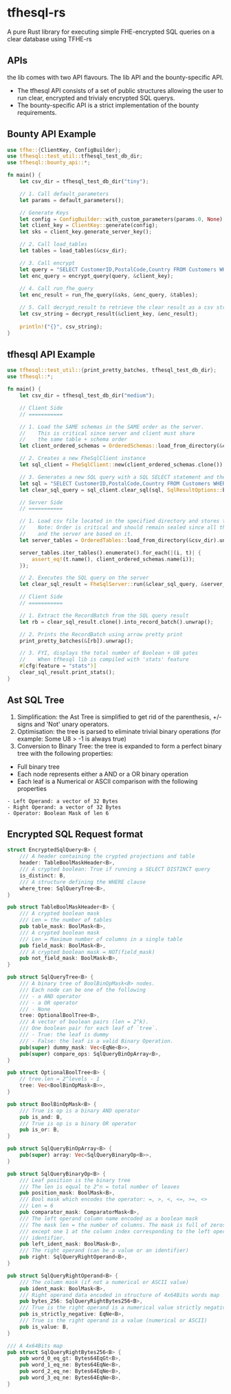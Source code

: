 # tfhesql-rs
A pure Rust library for executing simple FHE-encrypted SQL queries on a clear database using TFHE-rs

## APIs
the lib comes with two API flavours. The lib API and the bounty-specific API.
- The tfhesql API consists of a set of public structures allowing the user to run clear, encrypted and trivialy encrypted SQL querys. 
- The bounty-specific API is a strict implementation of the bounty requirements.

## Bounty API Example

```rust
use tfhe::{ClientKey, ConfigBuilder};
use tfhesql::test_util::tfhesql_test_db_dir;
use tfhesql::bounty_api::*;

fn main() {
    let csv_dir = tfhesql_test_db_dir("tiny");

    // 1. Call default_parameters
    let params = default_parameters();

    // Generate Keys
    let config = ConfigBuilder::with_custom_parameters(params.0, None).build();
    let client_key = ClientKey::generate(config);
    let sks = client_key.generate_server_key();

    // 2. Call load_tables
    let tables = load_tables(&csv_dir);

    // 3. Call encrypt
    let query = "SELECT CustomerID,PostalCode,Country FROM Customers WHERE Country='Germany'";
    let enc_query = encrypt_query(query, &client_key);
    
    // 4. Call run_fhe_query
    let enc_result = run_fhe_query(&sks, &enc_query, &tables);

    // 5. Call decrypt_result to retrieve the clear result as a csv string
    let csv_string = decrypt_result(&client_key, &enc_result);
    
    println!("{}", csv_string);
}
```

## tfhesql API Example
```rust
use tfhesql::test_util::{print_pretty_batches, tfhesql_test_db_dir};
use tfhesql::*;

fn main() {
    let csv_dir = tfhesql_test_db_dir("medium");

    // Client Side
    // ===========

    // 1. Load the SAME schemas in the SAME order as the server.
    //    This is critical since server and client must share
    //    the same table + schema order
    let client_ordered_schemas = OrderedSchemas::load_from_directory(&csv_dir).unwrap();

    // 2. Creates a new FheSqlClient instance
    let sql_client = FheSqlClient::new(client_ordered_schemas.clone()).unwrap();

    // 3. Generates a new SQL query with a SQL SELECT statement and the default options (compress = true, format = by rows + padding).
    let sql = "SELECT CustomerID,PostalCode,Country FROM Customers WHERE Country IN ('France', 'Germany')";
    let clear_sql_query = sql_client.clear_sql(sql, SqlResultOptions::best()).unwrap();

    // Server Side
    // ===========

    // 1. Load csv file located in the specified directory and stores them into an ordered list of tables.
    //    Note: Order is critical and should remain sealed since all the masking operations between the client
    //    and the server are based on it.
    let server_tables = OrderedTables::load_from_directory(&csv_dir).unwrap();

    server_tables.iter_tables().enumerate().for_each(|(i, t)| {
        assert_eq!(t.name(), client_ordered_schemas.name(i));
    });

    // 2. Executes the SQL query on the server
    let clear_sql_result = FheSqlServer::run(&clear_sql_query, &server_tables).unwrap();

    // Client Side
    // ===========

    // 1. Extract the RecordBatch from the SQL query result
    let rb = clear_sql_result.clone().into_record_batch().unwrap();

    // 2. Prints the RecordBatch using arrow pretty print
    print_pretty_batches(&[rb]).unwrap();

    // 3. FYI, displays the total number of Boolean + U8 gates
    //    When tfhesql lib is compiled with 'stats' feature
    #[cfg(feature = "stats")]
    clear_sql_result.print_stats();
}
```

## Ast SQL Tree

1. Simplification: the Ast Tree is simplified to get rid of the parenthesis, +/- signs and 'Not' unary operators.
2. Optimisation: the tree is parsed to eliminate trivial binary operations (for example: Some U8 > -1 is always true)
3. Conversion to Binary Tree: the tree is expanded to form a perfect binary tree with the following properties:
- Full binary tree
- Each node represents either a AND or a OR binary operation
- Each leaf is a Numerical or ASCII comparison with the following properties
```
- Left Operand: a vector of 32 Bytes
- Right Operand: a vector of 32 Bytes
- Operator: Boolean Mask of len 6
```

## Encrypted SQL Request format

```rust
struct EncryptedSqlQuery<B> {
    /// A header containing the crypted projections and table
    header: TableBoolMaskHeader<B>,
    /// A crypted boolean: True if running a SELECT DISTINCT query
    is_distinct: B,
    /// A structure defining the WHERE clause
    where_tree: SqlQueryTree<B>,
}

pub struct TableBoolMaskHeader<B> {
    /// A crypted boolean mask
    /// Len = the number of tables
    pub table_mask: BoolMask<B>,
    /// A crypted boolean mask 
    /// Len = Maximum number of columns in a single table
    pub field_mask: BoolMask<B>,
    /// A crypted boolean mask = NOT(field_mask)
    pub not_field_mask: BoolMask<B>,
}

pub struct SqlQueryTree<B> {
    /// A binary tree of BoolBinOpMask<B> nodes.
    /// Each node can be one of the following
    /// - a AND operator
    /// - a OR operator 
    /// - None
    tree: OptionalBoolTree<B>,
    /// A vector of boolean pairs (len = 2^k).
    /// One boolean pair for each leaf of `tree`.
    /// - True: the leaf is dummy
    /// - False: the leaf is a valid Binary Operation.
    pub(super) dummy_mask: Vec<EqNe<B>>,
    pub(super) compare_ops: SqlQueryBinOpArray<B>,
}

pub struct OptionalBoolTree<B> {
    // tree.len = 2^levels - 1
    tree: Vec<BoolBinOpMask<B>>,
}

pub struct BoolBinOpMask<B> {
    /// True is op is a binary AND operator
    pub is_and: B,
    /// True is op is a binary OR operator
    pub is_or: B,
}

pub struct SqlQueryBinOpArray<B> {
    pub(super) array: Vec<SqlQueryBinaryOp<B>>,
}

pub struct SqlQueryBinaryOp<B> {
    /// Leaf position is the binary tree
    /// The len is equal to 2^n = total number of leaves 
    pub position_mask: BoolMask<B>,
    /// Bool mask which encodes the operator: =, >, <, <=, >=, <>
    /// Len = 6
    pub comparator_mask: ComparatorMask<B>,
    /// The left operand column name encoded as a boolean mask 
    /// The mask len = the number of columns. The mask is full of zeros 
    /// except one 1 at the column index corresponding to the left operand column 
    /// identifier. 
    pub left_ident_mask: BoolMask<B>,
    /// The right operand (can be a value or an identifier)
    pub right: SqlQueryRightOperand<B>,
}

pub struct SqlQueryRightOperand<B> {
    /// The column mask (if not a numerical or ASCII value)
    pub ident_mask: BoolMask<B>,
    /// Right operand data encoded in structure of 4x64Bits words map
    pub bytes_256: SqlQueryRightBytes256<B>,
    /// True is the right operand is a numerical value strictly negative
    pub is_strictly_negative: EqNe<B>,
    /// True is the right operand is a value (numerical or ASCII)
    pub is_value: B,
}

/// A 4x64Bits map
pub struct SqlQueryRightBytes256<B> {
    pub word_0_eq_gt: Bytes64EqGt<B>,
    pub word_1_eq_ne: Bytes64EqNe<B>,
    pub word_2_eq_ne: Bytes64EqNe<B>,
    pub word_3_eq_ne: Bytes64EqNe<B>,
}

```
